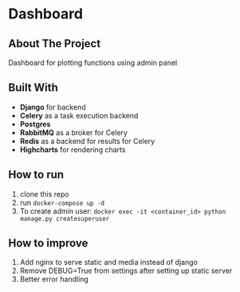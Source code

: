 # Dashboard

## About The Project
Dashboard for plotting functions using admin panel

## Built With
- **Django** for backend
- **Celery** as a task execution backend
- **Postgres** 
- **RabbitMQ** as a broker for Celery
- **Redis** as a backend for results for Celery
- **Highcharts** for rendering charts

## How to run

1. clone this repo
2. run `docker-compose up -d`
3. To create admin user: `docker exec -it <container_id> python manage.py createsuperuser`

## How to improve

1. Add nginx to serve static and media instead of django
2. Remove DEBUG=True from settings after setting up static server
3. Better error handling
